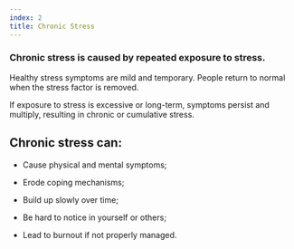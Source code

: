 ```yaml
---
index: 2
title: Chronic Stress
---
```

### Chronic stress is caused by repeated exposure to stress.

Healthy stress symptoms are mild and temporary. People return to normal when the stress factor is removed. 

If exposure to stress is excessive or long-term, symptoms persist and multiply, resulting in chronic or cumulative stress. 

## Chronic stress can: 

*	Cause physical and mental symptoms;

*	Erode coping mechanisms;

*	Build up slowly over time;

*	Be hard to notice in yourself or others; 

*	Lead to burnout if not properly managed.